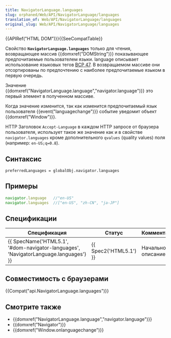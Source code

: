 ```yaml
---
title: NavigatorLanguage.languages
slug: orphaned/Web/API/NavigatorLanguage/languages
translation_of: Web/API/NavigatorLanguage/languages
original_slug: Web/API/NavigatorLanguage/languages
---
```

{{APIRef("HTML DOM")}}{{SeeCompatTable}}

Свойство **`NavigatorLanguage.languages`** только для чтения, возвращающее массив {{domxref("DOMString")}} показывающее предпочитаемые пользователем языки. language описывает использование языковых тегов [BCP 47](http://tools.ietf.org/html/bcp47). В возвращаемом массиве они отсортированы по предпочтению с наиболее предпочитаемые языком в первую очередь.

Значение {{domxref("NavigatorLanguage.language","navigator.language")}} это первый элемент в полученном массиве.

Когда значение изменится, так как изменится предпочитаемый язык пользователя {{event("languagechange")}} событие уведомит объект {{domxref("Window")}}.

HTTP Заголовок `Accept-Language` в каждом HTTP запросе от браузера пользователя, использует такое же значение как и в свойстве `navigator.languages` кроме дополнительного `qvalues` (quality values) поля (например: `en-US;q=0.8`).

## Синтаксис

```
preferredLanguages = globalObj.navigator.languages
```

## Примеры

```js
navigator.language   //"en-US"
navigator.languages  //["en-US", "zh-CN", "ja-JP"]
```

## Спецификации

| Спецификация                                                                                                     | Статус                       | Комментарий        |
| ---------------------------------------------------------------------------------------------------------------- | ---------------------------- | ------------------ |
| {{ SpecName('HTML5.1', '#dom-navigator-languages', 'NavigatorLanguage.languages') }} | {{ Spec2('HTML5.1') }} | Начальное описание |

## Совместимость с браузерами

{{Compat("api.NavigatorLanguage.languages")}}

## Смотрите также

- {{domxref("NavigatorLanguage.language","navigator.language")}}
- {{domxref("Navigator")}}
- {{domxref("Window.onlanguagechange")}}
